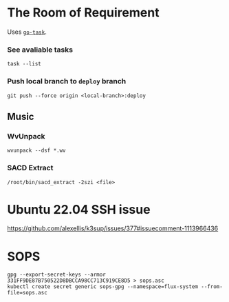 # The Room of Requirement

Uses [`go-task`](https://taskfile.dev).

### See avaliable tasks

```
task --list
```

### Push local branch to `deploy` branch
```
git push --force origin <local-branch>:deploy
```

## Music

### WvUnpack

```
wvunpack --dsf *.wv
```

### SACD Extract

```
/root/bin/sacd_extract -2szi <file>
```

# Ubuntu 22.04 SSH issue

https://github.com/alexellis/k3sup/issues/377#issuecomment-1113966436

# SOPS

```
gpg --export-secret-keys --armor 331FF9DE87B750522D8DBCCA98CC713C919CE8D5 > sops.asc
kubectl create secret generic sops-gpg --namespace=flux-system --from-file=sops.asc
```
